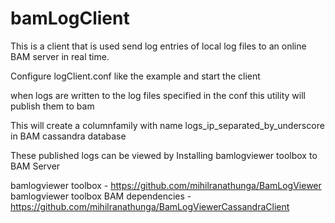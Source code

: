 bamLogClient
===========================

This is a client that is used send log entries of local log files to an online BAM server in real time.

Configure logClient.conf like the example and start the client

when logs are written to the log files specified in the conf this utility will publish them to bam

This will create a columnfamily with name logs_ip_separated_by_underscore in BAM cassandra database

These published logs can be viewed by Installing bamlogviewer toolbox to BAM Server


bamlogviewer toolbox - https://github.com/mihilranathunga/BamLogViewer
bamlogviewer toolbox BAM dependencies - https://github.com/mihilranathunga/BamLogViewerCassandraClient

 

